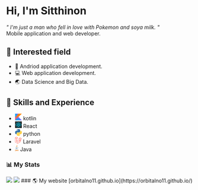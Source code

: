 # Hi, I'm Sitthinon
*" I'm just a man who fell in love with Pokemon and soya milk. "*<br/>
Mobile application and web developer.
## 🎯 Interested field
* 📱 Andriod application development.
* 💻 Web application development.
* 🌏 Data Science and Big Data.
## 🔧 Skills and Experience
* <img src="https://github.com/orbitalno11/orbitalno11/blob/master/img/kotlin-1.svg"  height="18px"> kotlin
* <img src="https://github.com/orbitalno11/orbitalno11/blob/master/img/react-1.svg"  height="18px"> React
* <img src="https://github.com/orbitalno11/orbitalno11/blob/master/img/python-5.svg"  height="18px"> python
* <img src="https://github.com/orbitalno11/orbitalno11/blob/master/img/laravel-2.svg"  height="18px"> Laravel
* <img src="https://github.com/orbitalno11/orbitalno11/blob/master/img/java-4.svg"  height="18px"> Java
### 📊 My Stats
<img src="https://github-readme-stats.vercel.app/api?username=orbitalno11&show_icons=true&theme=graywhite">
<img src="https://github-readme-stats.vercel.app/api/top-langs/?username=orbitalno11&hide=HTML,css">
### 🌎 My website
[orbitalno11.github.io](https://orbitalno11.github.io/)
